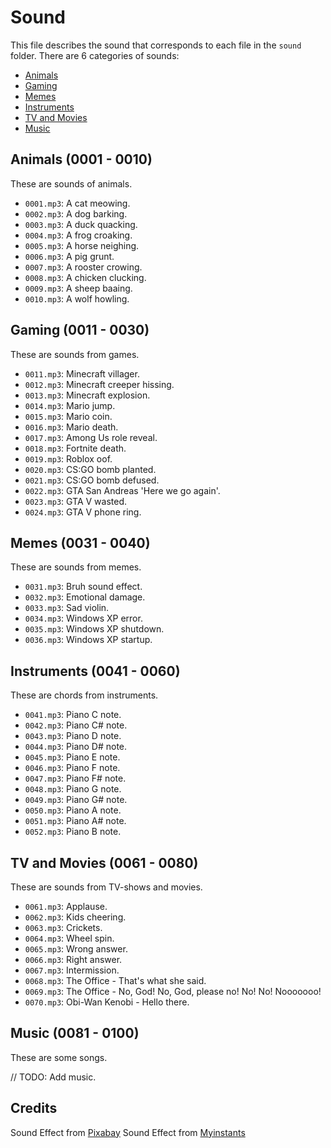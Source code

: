 # Sound

This file describes the sound that corresponds to each file in the `sound` folder.
There are 6 categories of sounds:

- [Animals](#animals-0001---0010)
- [Gaming](#gaming-0011---0030)
- [Memes](#memes-0031---0040)
- [Instruments](#instruments-0041---0060)
- [TV and Movies](#tv-and-movies-0061---0080)
- [Music](#music-0081---0100)

## Animals (0001 - 0010)

These are sounds of animals.

- `0001.mp3`: A cat meowing.
- `0002.mp3`: A dog barking.
- `0003.mp3`: A duck quacking.
- `0004.mp3`: A frog croaking.
- `0005.mp3`: A horse neighing.
- `0006.mp3`: A pig grunt.
- `0007.mp3`: A rooster crowing.
- `0008.mp3`: A chicken clucking.
- `0009.mp3`: A sheep baaing.
- `0010.mp3`: A wolf howling.

## Gaming (0011 - 0030)

These are sounds from games.

- `0011.mp3`: Minecraft villager.
- `0012.mp3`: Minecraft creeper hissing.
- `0013.mp3`: Minecraft explosion.
- `0014.mp3`: Mario jump.
- `0015.mp3`: Mario coin.
- `0016.mp3`: Mario death.
- `0017.mp3`: Among Us role reveal.
- `0018.mp3`: Fortnite death.
- `0019.mp3`: Roblox oof.
- `0020.mp3`: CS:GO bomb planted.
- `0021.mp3`: CS:GO bomb defused.
- `0022.mp3`: GTA San Andreas 'Here we go again'.
- `0023.mp3`: GTA V wasted.
- `0024.mp3`: GTA V phone ring.

## Memes (0031 - 0040)

These are sounds from memes.

- `0031.mp3`: Bruh sound effect.
- `0032.mp3`: Emotional damage.
- `0033.mp3`: Sad violin.
- `0034.mp3`: Windows XP error.
- `0035.mp3`: Windows XP shutdown.
- `0036.mp3`: Windows XP startup.

## Instruments (0041 - 0060)

These are chords from instruments.

- `0041.mp3`: Piano C note.
- `0042.mp3`: Piano C# note.
- `0043.mp3`: Piano D note.
- `0044.mp3`: Piano D# note.
- `0045.mp3`: Piano E note.
- `0046.mp3`: Piano F note.
- `0047.mp3`: Piano F# note.
- `0048.mp3`: Piano G note.
- `0049.mp3`: Piano G# note.
- `0050.mp3`: Piano A note.
- `0051.mp3`: Piano A# note.
- `0052.mp3`: Piano B note.

## TV and Movies (0061 - 0080)

These are sounds from TV-shows and movies.

- `0061.mp3`: Applause.
- `0062.mp3`: Kids cheering.
- `0063.mp3`: Crickets.
- `0064.mp3`: Wheel spin.
- `0065.mp3`: Wrong answer.
- `0066.mp3`: Right answer.
- `0067.mp3`: Intermission.
- `0068.mp3`: The Office - That's what she said.
- `0069.mp3`: The Office - No, God! No, God, please no! No! No! Nooooooo!
- `0070.mp3`: Obi-Wan Kenobi - Hello there.

## Music (0081 - 0100)

These are some songs.

// TODO: Add music.

## Credits

Sound Effect from [Pixabay](https://pixabay.com/)
Sound Effect from [Myinstants](https://www.myinstants.com)